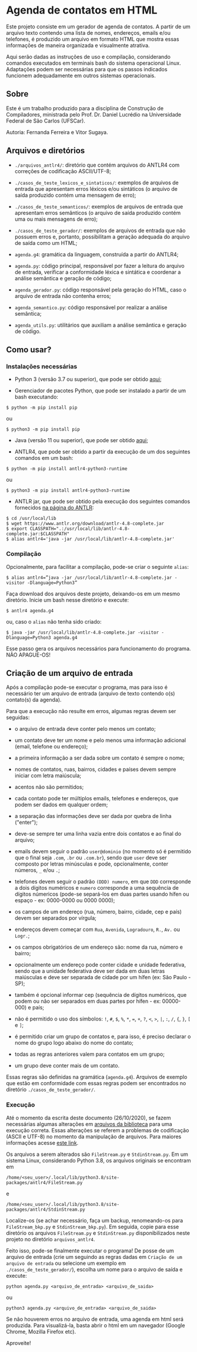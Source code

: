 # Agenda de contatos em HTML

Este projeto consiste em um gerador de agenda de contatos. A partir de um arquivo texto contendo uma lista de nomes, endereços, emails e/ou telefones, é produzido um arquivo em formato HTML que mostra essas informações de maneira organizada e visualmente atrativa.

Aqui serão dadas as instruções de uso e compilação, considerando comandos executados em terminais bash do sistema operacional Linux. Adaptações podem ser necessárias para que os passos indicados funcionem adequadamente em outros sistemas operacionais.

## Sobre

Este é um trabalho produzido para a disciplina de Construção de Compiladores, ministrada pelo Prof. Dr. Daniel Lucrédio na Universidade Federal de São Carlos (UFSCar).

Autoria: Fernanda Ferreira e Vitor Sugaya.

## Arquivos e diretórios

* `./arquivos_antlr4/`: diretório que contém arquivos do ANTLR4 com correções de codificação ASCII/UTF-8;

* `./casos_de_teste_lexicos_e_sintaticos/`: exemplos de arquivos de entrada que apresentam erros léxicos e/ou sintáticos (o arquivo de saída produzido contém uma mensagem de erro);

* `./casos_de_teste_semanticos/`: exemplos de arquivos de entrada que apresentam erros semânticos (o arquivo de saída produzido contém uma ou mais mensagens de erro);

* `./casos_de_teste_gerador/`: exemplos de arquivos de entrada que não possuem erros e, portanto, possibilitam a geração adequada do arquivo de saída como um HTML;

* `agenda.g4`: gramática da linguagem, construída a partir do ANTLR4;

* `agenda.py`: código principal, responsável por fazer a leitura do arquivo de entrada, verificar a conformidade léxica e sintática e coordenar a análise semântica e geração de código;

* `agenda_gerador.py`: código responsável pela geração do HTML, caso o arquivo de entrada não contenha erros;

* `agenda_semantico.py`: código responsável por realizar a análise semântica;

* `agenda_utils.py`: utilitários que auxiliam a análise semântica e geração de código.

## Como usar?

### Instalações necessárias

* Python 3 (versão 3.7 ou superior), que pode ser obtido [aqui](https://www.python.org/downloads/);

* Gerenciador de pacotes Python, que pode ser instalado a partir de um bash executando:

```
$ python -m pip install pip
```
ou 

```
$ python3 -m pip install pip
```

* Java (versão 11 ou superior), que pode ser obtido [aqui](http://jdk.java.net/);

* ANTLR4, que pode ser obtido a partir da execução de um dos seguintes comandos em um bash:

```
$ python -m pip install antlr4-python3-runtime
```
ou

```
$ python3 -m pip install antlr4-python3-runtime
```

* ANTLR jar, que pode ser obtido pela execução dos seguintes comandos fornecidos [na página do ANTLR](https://www.antlr.org/):

```
$ cd /usr/local/lib
$ wget https://www.antlr.org/download/antlr-4.8-complete.jar
$ export CLASSPATH=".:/usr/local/lib/antlr-4.8-complete.jar:$CLASSPATH"
$ alias antlr4='java -jar /usr/local/lib/antlr-4.8-complete.jar'
```

### Compilação

Opcionalmente, para facilitar a compilação, pode-se criar o seguinte `alias`:

```
$ alias antlr4=”java -jar /usr/local/lib/antlr-4.8-complete.jar -visitor -Dlanguage=Python3”
```

Faça download dos arquivos deste projeto, deixando-os em um mesmo diretório. Inicie um bash nesse diretório e execute:

```
$ antlr4 agenda.g4
```

ou, caso o `alias` não tenha sido criado:

```
$ java -jar /usr/local/lib/antlr-4.8-complete.jar -visitor -Dlanguage=Python3 agenda.g4
```

Esse passo gera os arquivos necessários para funcionamento do programa. NÃO APAGUE-OS!

## Criação de um arquivo de entrada

Após a compilação pode-se executar o programa, mas para isso é necessário ter um arquivo de entrada (arquivo de texto contendo o(s) contato(s) da agenda).

Para que a execução não resulte em erros, algumas regras devem ser seguidas:

* o arquivo de entrada deve conter pelo menos um contato;

* um contato deve ter um nome e pelo menos uma informação adicional (email, telefone ou endereço);

* a primeira informação a ser dada sobre um contato é sempre o nome;

* nomes de contatos, ruas, bairros, cidades e países devem sempre iniciar com letra maiúscula;

* acentos não são permitidos;

* cada contato pode ter múltiplos emails, telefones e endereços, que podem ser dados em qualquer ordem;

* a separação das informações deve ser dada por quebra de linha ("enter");

* deve-se sempre ter uma linha vazia entre dois contatos e ao final do arquivo;

* emails devem seguir o padrão `user@dominio` (no momento só é permitido que o final seja `.com`, `.br` ou `.com.br`), sendo que `user` deve ser composto por letras minúsculas e pode, opcionalmente, conter números, `_` e/ou `.`;

* telefones devem seguir o padrão `(DDD) numero`, em que `DDD` corresponde a dois dígitos numéricos e `numero` corresponde a uma sequência de dígitos númericos (pode-se separá-los em duas partes usando hífen ou espaço - ex: 0000-0000 ou 0000 0000);

* os campos de um endereço (rua, número, bairro, cidade, cep e país) devem ser separados por vírgula;

* endereços devem começar com `Rua`, `Avenida`, `Logradouro`, `R.`, `Av.` ou `Logr.`;

* os campos obrigatórios de um endereço são: nome da rua, número e bairro;

* opcionalmente um endereço pode conter cidade e unidade federativa, sendo que a unidade federativa deve ser dada em duas letras maiúsculas e deve ser separada de cidade por um hífen (ex: São Paulo - SP);

* também é opcional informar cep (sequência de dígitos numéricos, que podem ou não ser separados em duas partes por hífen - ex: 00000-000) e país;

* não é permitido o uso dos símbolos: `!`, `#`, `$`, `%`, `*`, `=`, `+`, `?`, `<`, `>`, `|`, `:`, `/`, `{`, `}`, `[` e `]`;

* é permitido criar um grupo de contatos e, para isso, é preciso declarar o nome do grupo logo abaixo do nome do contato;

* todas as regras anteriores valem para contatos em um grupo;

* um grupo deve conter mais de um contato.


Essas regras são definidas na gramática (`agenda.g4`). Arquivos de exemplo que estão em conformidade com essas regras podem ser encontrados no diretório `./casos_de_teste_gerador/`.

### Execução

Até o momento da escrita deste documento (26/10/2020), se fazem necessárias algumas alterações em [arquivos da biblioteca](https://github.com/antlr/antlr4/pull/1630/commits/99ed4b6de662d7b9f647bf5c95cb34dbcabe8bd6) para uma execução correta. Essas alterações se referem a problemas de codificação (ASCII e UTF-8) no momento da manipulação de arquivos. Para maiores informações acesse [este link](https://github.com/antlr/antlr4/pull/1630). 

Os arquivos a serem alterados são `FileStream.py` e `StdinStream.py`. Em um sistema Linux, considerando Python 3.8, os arquivos originais se encontram em

```
/home/<seu_user>/.local/lib/python3.8/site-packages/antlr4/FileStream.py
```
e

```
/home/<seu_user>/.local/lib/python3.8/site-packages/antlr4/StdinStream.py
```

Localize-os (se achar necessário, faça um backup, renomeando-os para `FileStream_bkp.py` e `StdinStream_bkp.py`). Em seguida, copie para esse diretório os arquivos `FileStream.py` e `StdinStream.py` disponibilizados neste projeto no diretório `arquivos_antlr4`.

Feito isso, pode-se finalmente executar o programa! De posse de um arquivo de entrada (crie um seguindo as regras dadas em `Criação de um arquivo de entrada` ou selecione um exemplo em `./casos_de_teste_gerador/`), escolha um nome para o arquivo de saída e execute:

```
python agenda.py <arquivo_de_entrada> <arquivo_de_saida>
```

ou

```
python3 agenda.py <arquivo_de_entrada> <arquivo_de_saida>
```

Se não houverem erros no arquivo de entrada, uma agenda em html será produzida. Para visualizá-la, basta abrir o html em um navegador (Google Chrome, Mozilla Firefox etc).

Aproveite!